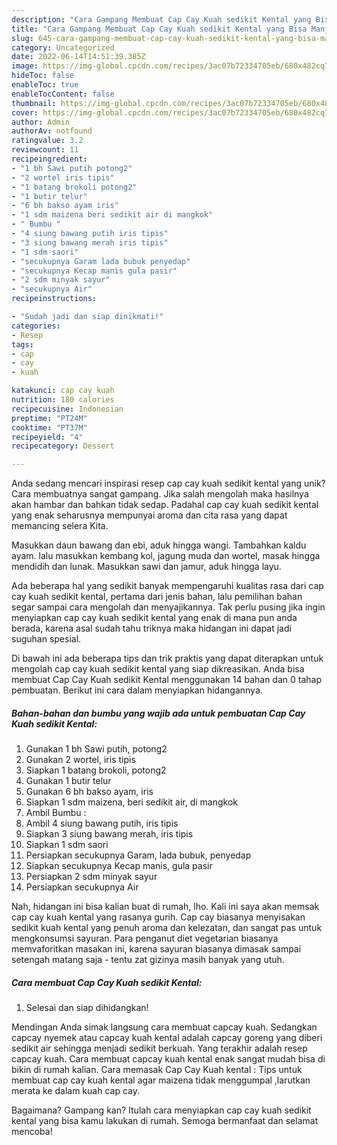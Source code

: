 ```yaml
---
description: "Cara Gampang Membuat Cap Cay Kuah sedikit Kental yang Bisa Manjain Lidah"
title: "Cara Gampang Membuat Cap Cay Kuah sedikit Kental yang Bisa Manjain Lidah"
slug: 645-cara-gampang-membuat-cap-cay-kuah-sedikit-kental-yang-bisa-manjain-lidah
category: Uncategorized
date: 2022-06-14T14:51:39.385Z
image: https://img-global.cpcdn.com/recipes/3ac07b72334705eb/680x482cq70/cap-cay-kuah-sedikit-kental-foto-resep-utama.jpg
hideToc: false
enableToc: true
enableTocContent: false
thumbnail: https://img-global.cpcdn.com/recipes/3ac07b72334705eb/680x482cq70/cap-cay-kuah-sedikit-kental-foto-resep-utama.jpg
cover: https://img-global.cpcdn.com/recipes/3ac07b72334705eb/680x482cq70/cap-cay-kuah-sedikit-kental-foto-resep-utama.jpg
author: Admin
authorAv: notfound
ratingvalue: 3.2
reviewcount: 11
recipeingredient:
- "1 bh Sawi putih potong2"
- "2 wortel iris tipis"
- "1 batang brokoli potong2"
- "1 butir telur"
- "6 bh bakso ayam iris"
- "1 sdm maizena beri sedikit air di mangkok"
- " Bumbu "
- "4 siung bawang putih iris tipis"
- "3 siung bawang merah iris tipis"
- "1 sdm saori"
- "secukupnya Garam lada bubuk penyedap"
- "secukupnya Kecap manis gula pasir"
- "2 sdm minyak sayur"
- "secukupnya Air"
recipeinstructions:

- "Sudah jadi dan siap dinikmati!"
categories:
- Resep
tags:
- cap
- cay
- kuah

katakunci: cap cay kuah 
nutrition: 180 calories
recipecuisine: Indonesian
preptime: "PT24M"
cooktime: "PT37M"
recipeyield: "4"
recipecategory: Dessert

---
```





Anda sedang mencari inspirasi resep cap cay kuah sedikit kental yang unik? Cara membuatnya sangat gampang. Jika salah mengolah maka hasilnya akan hambar dan bahkan tidak sedap. Padahal cap cay kuah sedikit kental yang enak seharusnya mempunyai aroma dan cita rasa yang dapat memancing selera Kita.





Masukkan daun bawang dan ebi, aduk hingga wangi. Tambahkan kaldu ayam. lalu masukkan kembang kol, jagung muda dan wortel, masak hingga mendidih dan lunak. Masukkan sawi dan jamur, aduk hingga layu.

Ada beberapa hal yang sedikit banyak mempengaruhi kualitas rasa dari cap cay kuah sedikit kental, pertama dari jenis bahan, lalu pemilihan bahan segar sampai cara mengolah dan menyajikannya. Tak perlu pusing jika ingin menyiapkan cap cay kuah sedikit kental yang enak di mana pun anda berada, karena asal sudah tahu triknya maka hidangan ini dapat jadi suguhan spesial.






Di bawah ini ada beberapa tips dan trik praktis yang dapat diterapkan untuk mengolah cap cay kuah sedikit kental yang siap dikreasikan. Anda bisa membuat Cap Cay Kuah sedikit Kental menggunakan 14 bahan dan 0 tahap pembuatan. Berikut ini cara dalam menyiapkan hidangannya.

<!--inarticleads1-->

##### Bahan-bahan dan bumbu yang wajib ada untuk pembuatan Cap Cay Kuah sedikit Kental:

1. Gunakan 1 bh Sawi putih, potong2
1. Gunakan 2 wortel, iris tipis
1. Siapkan 1 batang brokoli, potong2
1. Gunakan 1 butir telur
1. Gunakan 6 bh bakso ayam, iris
1. Siapkan 1 sdm maizena, beri sedikit air, di mangkok
1. Ambil  Bumbu :
1. Ambil 4 siung bawang putih, iris tipis
1. Siapkan 3 siung bawang merah, iris tipis
1. Siapkan 1 sdm saori
1. Persiapkan secukupnya Garam, lada bubuk, penyedap
1. Siapkan secukupnya Kecap manis, gula pasir
1. Persiapkan 2 sdm minyak sayur
1. Persiapkan secukupnya Air


Nah, hidangan ini bisa kalian buat di rumah, lho. Kali ini saya akan memsak cap cay kuah kental yang rasanya gurih. Cap cay biasanya menyisakan sedikit kuah kental yang penuh aroma dan kelezatan, dan sangat pas untuk mengkonsumsi sayuran. Para penganut diet vegetarian biasanya memvaforitkan masakan ini, karena sayuran biasanya dimasak sampai setengah matang saja - tentu zat gizinya masih banyak yang utuh. 

<!--inarticleads2-->

##### Cara membuat Cap Cay Kuah sedikit Kental:


1. Selesai dan siap dihidangkan!

Mendingan Anda simak langsung cara membuat capcay kuah. Sedangkan capcay nyemek atau capcay kuah kental adalah capcay goreng yang diberi sedikit air sehingga menjadi sedikit berkuah. Yang terakhir adalah resep capcay kuah. Cara membuat capcay kuah kental enak sangat mudah bisa di bikin di rumah kalian. Cara memasak Cap Cay Kuah kental : Tips untuk membuat cap cay kuah kental agar maizena tidak menggumpal ,larutkan merata ke dalam kuah cap cay. 

Bagaimana? Gampang kan? Itulah cara menyiapkan cap cay kuah sedikit kental yang bisa kamu lakukan di rumah. Semoga bermanfaat dan selamat mencoba!
